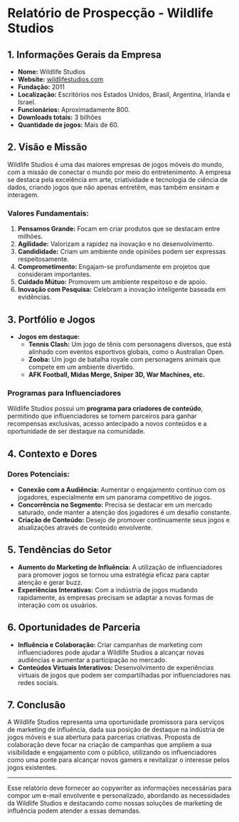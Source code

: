 # Relatório de Prospecção - Wildlife Studios

## 1. **Informações Gerais da Empresa**
- **Nome:** Wildlife Studios
- **Website:** [wildlifestudios.com](http://www.wildlifestudios.com)
- **Fundação:** 2011
- **Localização:** Escritórios nos Estados Unidos, Brasil, Argentina, Irlanda e Israel.
- **Funcionários:** Aproximadamente 800.
- **Downloads totais:** 3 bilhões
- **Quantidade de jogos:** Mais de 60.

## 2. **Visão e Missão**
Wildlife Studios é uma das maiores empresas de jogos móveis do mundo, com a missão de conectar o mundo por meio do entretenimento. A empresa se destaca pela excelência em arte, criatividade e tecnologia de ciência de dados, criando jogos que não apenas entretêm, mas também ensinam e interagem.

### Valores Fundamentais:
1. **Pensamos Grande:** Focam em criar produtos que se destacam entre milhões.
2. **Agilidade:** Valorizam a rapidez na inovação e no desenvolvimento.
3. **Candididade:** Criam um ambiente onde opiniões podem ser expressas respeitosamente.
4. **Comprometimento:** Engajam-se profundamente em projetos que consideram importantes.
5. **Cuidado Mútuo:** Promovem um ambiente respeitoso e de apoio.
6. **Inovação com Pesquisa:** Celebram a inovação inteligente baseada em evidências.

## 3. **Portfólio e Jogos**
- **Jogos em destaque:**
  - **Tennis Clash:** Um jogo de tênis com personagens diversos, que está alinhado com eventos esportivos globais, como o Australian Open.
  - **Zooba:** Um jogo de batalha royale com personagens animais que compete em um ambiente divertido.
  - **AFK Football, Midas Merge, Sniper 3D, War Machines, etc.**

### Programas para Influenciadores
Wildlife Studios possui um **programa para criadores de conteúdo**, permitindo que influenciadores se tornem parceiros para ganhar recompensas exclusivas, acesso antecipado a novos conteúdos e a oportunidade de ser destaque na comunidade.

## 4. **Contexto e Dores**
### Dores Potenciais:
- **Conexão com a Audiência:** Aumentar o engajamento contínuo com os jogadores, especialmente em um panorama competitivo de jogos.
- **Concorrência no Segmento:** Precisa se destacar em um mercado saturado, onde manter a atenção dos jogadores é um desafio constante.
- **Criação de Conteúdo:** Desejo de promover continuamente seus jogos e atualizações através de conteúdo envolvente.

## 5. **Tendências do Setor**
- **Aumento do Marketing de Influência:** A utilização de influenciadores para promover jogos se tornou uma estratégia eficaz para captar atenção e gerar buzz.
- **Experiências Interativas:** Com a indústria de jogos mudando rapidamente, as empresas precisam se adaptar a novas formas de interação com os usuários.

## 6. **Oportunidades de Parceria**
- **Influência e Colaboração:** Criar campanhas de marketing com influenciadores pode ajudar a Wildlife Studios a alcançar novas audiências e aumentar a participação no mercado.
- **Conteúdos Virtuais Interativos:** Desenvolvimento de experiências virtuais de jogos que podem ser compartilhadas por influenciadores nas redes sociais.

## 7. **Conclusão**
A Wildlife Studios representa uma oportunidade promissora para serviços de marketing de influência, dada sua posição de destaque na indústria de jogos móveis e sua abertura para parcerias criativas. Proposta de colaboração deve focar na criação de campanhas que ampliem a sua visibilidade e engajamento com o público, utilizando os influenciadores como uma ponte para alcançar novos gamers e revitalizar o interesse pelos jogos existentes.

---

Esse relatório deve fornecer ao copywriter as informações necessárias para compor um e-mail envolvente e personalizado, abordando as necessidades da Wildlife Studios e destacando como nossas soluções de marketing de influência podem atender a essas demandas.